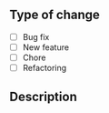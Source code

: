 <!-- Describe the type of PR changes -->

## Type of change

- [ ] Bug fix
- [ ] New feature
- [ ] Chore
- [ ] Refactoring

## Description

<!-- Describe what are the changes -->
